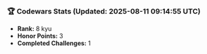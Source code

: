 ### 🏆 Codewars Stats (Updated: 2025-08-11 09:14:55 UTC)

- **Rank:** 8 kyu
- **Honor Points:** 3
- **Completed Challenges:** 1
